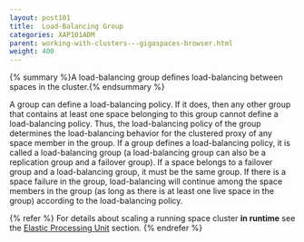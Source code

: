 ```yaml
---
layout: post101
title:  Load-Balancing Group
categories: XAP101ADM
parent: working-with-clusters---gigaspaces-browser.html
weight: 400
---
```


{% summary %}A load-balancing group defines load-balancing between spaces in the cluster.{% endsummary %}


A group can define a load-balancing policy. If it does, then any other group that contains at least one space belonging to this group cannot define a load-balancing policy. Thus, the load-balancing policy of the group determines the load-balancing behavior for the clustered proxy of any space member in the group.
If a group defines a load-balancing policy, it is called a load-balancing group (a load-balancing group can also be a replication group and a failover group).
If a space belongs to a failover group and a load-balancing group, it must be the same group. If there is a space failure in the group, load-balancing will continue among the space members in the group (as long as there is at least one live space in the group) according to the load-balancing policy.

{% refer %}
For details about scaling a running space cluster **in runtime** see the [Elastic Processing Unit]({%currentjavaurl%}/elastic-processing-unit.html) section.
{% endrefer %}

